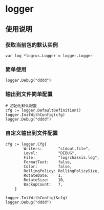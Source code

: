 # logger

## 使用说明

### 获取当前包的默认实例

```
var log *logrus.Logger = logger.Logger
```

### 简单使用

```
logger.Debug("dddd")
```
### 输出到文件简单配置

```
# 初始化默认配置
cfg := logger.DefaultDefinition()
logger.InitWithConfig(cfg)
logger.Debug("dddd")
```

### 自定义输出到文件配置

```
cfg := logger.Cfg{
		Writers:       "stdout,file",
		Level:         "DEBUG",
		File:          "log/chassis.log",
		FormatText:    false,
		Color:         false,
		RollingPolicy: RollingPolicySize,
		RotateDate:    1,
		RotateSize:    10,
		BackupCount:   7,
	}

logger.InitWithConfig(&cfg)
logger.Debug("dddd")

```
